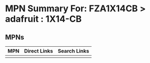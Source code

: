 



# MPN Summary For: FZA1X14CB > adafruit : 1X14-CB

## MPNs
  

|MPN|Direct Links|Search Links|
| :--- | :--- | :--- |
||||
